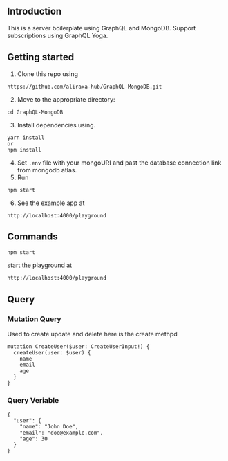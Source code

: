 ## Introduction

This is a server boilerplate using GraphQL and MongoDB. Support subscriptions using GraphQL Yoga. 

## Getting started

1. Clone this repo using
```
https://github.com/aliraxa-hub/GraphQL-MongoDB.git
```
2. Move to the appropriate directory: 
```
cd GraphQL-MongoDB
``` 
3. Install dependencies using.
```
yarn install 
or 
npm install
```
4. Set `.env` file with your mongoURI and past the database connection link from mongodb atlas.
5. Run 
```
npm start
``` 
6. See the example app at 
```
http://localhost:4000/playground
```

## Commands

```
npm start
```
start the playground at 
```
http://localhost:4000/playground
```

## Query

### Mutation Query
Used to create update and delete here is the create methpd

```
mutation CreateUser($user: CreateUserInput!) {
  createUser(user: $user) {
    name
    email
    age
  }
}
```

### Query Veriable
```
{
  "user": {
    "name": "John Doe",
    "email": "doe@example.com",
    "age": 30
  }
}
```
